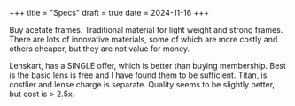 +++
title = "Specs"
draft = true
date = 2024-11-16
+++

Buy acetate frames. Traditional material for light weight and strong frames. There are lots of innovative materials, some of which are more costly and others cheaper, but they are not value for money.

Lenskart, has a SINGLE offer, which is better than buying membership. Best is the basic lens is free and I have found them to be sufficient. Titan, is costlier and lense charge is separate. Quality seems to be slightly better, but cost is > 2.5x.